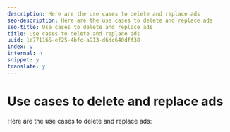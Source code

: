 ```yaml
---
description: Here are the use cases to delete and replace ads 
seo-description: Here are the use cases to delete and replace ads 
seo-title: Use cases to delete and replace ads
title: Use cases to delete and replace ads
uuid: 1e771165-ef25-4bfc-a913-d6dc640dff38
index: y
internal: n
snippet: y
translate: y
---
```


# Use cases to delete and replace ads

Here are the use cases to delete and replace ads:


